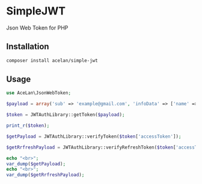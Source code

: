 # SimpleJWT
Json Web Token for PHP

## Installation

```bash
composer install acelan/simple-jwt
```

## Usage

```php
use AceLan\JsonWebToken;

$payload = array('sub' => 'example@gmail.com', 'infoData' => ['name' => 'David']);

$token = JWTAuthLibrary::getToken($payload);

print_r($token);

$getPayload = JWTAuthLibrary::verifyToken($token['accessToken']);

$getRrfreshPayload = JWTAuthLibrary::verifyRefreshToken($token['accessToken'], $token['refreshToken']);

echo "<br>";
var_dump($getPayload);
echo "<br>";
var_dump($getRrfreshPayload);
```